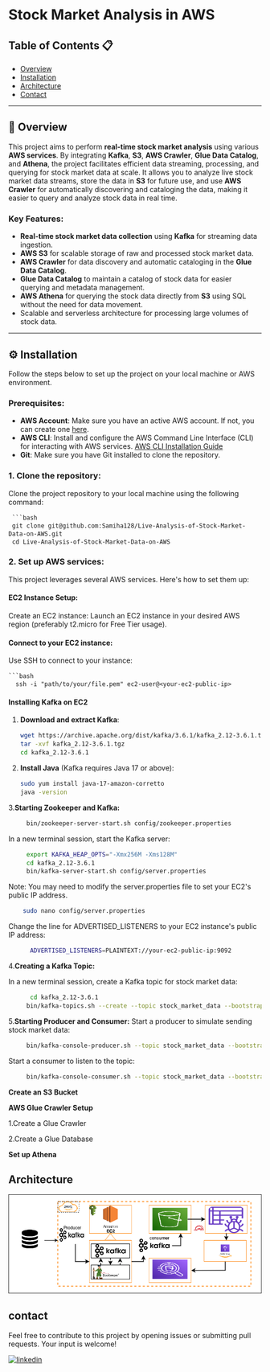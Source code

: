 # Stock Market Analysis in AWS

## Table of Contents 📋
- [Overview](#overview)
- [Installation](#installation)
- [Architecture](#architecture)
- [Contact](#contact)

---

## 🚀 Overview

This project aims to perform **real-time stock market analysis** using various **AWS services**. By integrating **Kafka**, **S3**, **AWS Crawler**, **Glue Data Catalog**, and **Athena**, the project facilitates efficient data streaming, processing, and querying for stock market data at scale. It allows you to analyze live stock market data streams, store the data in **S3** for future use, and use **AWS Crawler** for automatically discovering and cataloging the data, making it easier to query and analyze stock data in real time.

### Key Features:
- **Real-time stock market data collection** using **Kafka** for streaming data ingestion.
- **AWS S3** for scalable storage of raw and processed stock market data.
- **AWS Crawler** for data discovery and automatic cataloging in the **Glue Data Catalog**.
- **Glue Data Catalog** to maintain a catalog of stock data for easier querying and metadata management.
- **AWS Athena** for querying the stock data directly from **S3** using SQL without the need for data movement.
- Scalable and serverless architecture for processing large volumes of stock data.


---


## ⚙️ Installation

Follow the steps below to set up the project on your local machine or AWS environment.

### Prerequisites:
- **AWS Account**: Make sure you have an active AWS account. If not, you can create one [here](https://aws.amazon.com/).
- **AWS CLI**: Install and configure the AWS Command Line Interface (CLI) for interacting with AWS services. [AWS CLI Installation Guide](https://docs.aws.amazon.com/cli/latest/userguide/install-cliv2.html)
- **Git**: Make sure you have Git installed to clone the repository.

### 1. **Clone the repository**:
Clone the project repository to your local machine using the following command:

     ```bash
     git clone git@github.com:Samiha128/Live-Analysis-of-Stock-Market-Data-on-AWS.git
     cd Live-Analysis-of-Stock-Market-Data-on-AWS

### 2. Set up AWS services:
   This project leverages several AWS services. Here's how to set them up:
   
#### EC2 Instance Setup:

  Create an EC2 instance:
  Launch an EC2 instance in your desired AWS region (preferably t2.micro for Free Tier usage).
#### Connect to your EC2 instance:

Use SSH to connect to your instance:

    ```bash
      ssh -i "path/to/your/file.pem" ec2-user@<your-ec2-public-ip>
      


#### Installing Kafka on EC2

1. **Download and extract Kafka**:

    ```bash
    wget https://archive.apache.org/dist/kafka/3.6.1/kafka_2.12-3.6.1.tgz
    tar -xvf kafka_2.12-3.6.1.tgz
    cd kafka_2.12-3.6.1
    ```

2. **Install Java** (Kafka requires Java 17 or above):

    ```bash
    sudo yum install java-17-amazon-corretto
    java -version
    ```

3.**Starting Zookeeper and Kafka:**
  ```bash
       bin/zookeeper-server-start.sh config/zookeeper.properties

  ```
In a new terminal session, start the Kafka server:
  ```bash
       export KAFKA_HEAP_OPTS="-Xmx256M -Xms128M"
       cd kafka_2.12-3.6.1
       bin/kafka-server-start.sh config/server.properties


  ```
Note: You may need to modify the server.properties file to set your EC2's public IP address. 
   ```bash
       sudo nano config/server.properties

  ```
Change the line for ADVERTISED_LISTENERS to your EC2 instance's public IP address:

```bash
      ADVERTISED_LISTENERS=PLAINTEXT://your-ec2-public-ip:9092
  ```
4.**Creating a Kafka Topic:**

In a new terminal session, create a Kafka topic for stock market data:
```bash
      cd kafka_2.12-3.6.1
     bin/kafka-topics.sh --create --topic stock_market_data --bootstrap-server your-ec2-public-ip:9092 --replication-factor 1 --partitions 1

  ```
5.**Starting Producer and Consumer:**
Start a producer to simulate sending stock market data:
```bash
     bin/kafka-console-producer.sh --topic stock_market_data --bootstrap-server your-ec2-public-ip:9092

  ```
Start a consumer to listen to the topic:
```bash
     bin/kafka-console-consumer.sh --topic stock_market_data --bootstrap-server your-ec2-public-ip:9092

  ```
**Create an S3 Bucket**

**AWS Glue Crawler Setup**

1.Create a Glue Crawler

2.Create a Glue Database

**Set up Athena**

## Architecture
![Architecture](./images/architecture.png)

## contact

Feel free to contribute to this project by opening issues or submitting pull requests. Your input is welcome!

[![linkedin](https://img.shields.io/badge/linkedin-0A66C2?style=for-the-badge&logo=linkedin&logoColor=white)](https://www.linkedin.com/in/samiha-el-mansouri-27505b250/)


